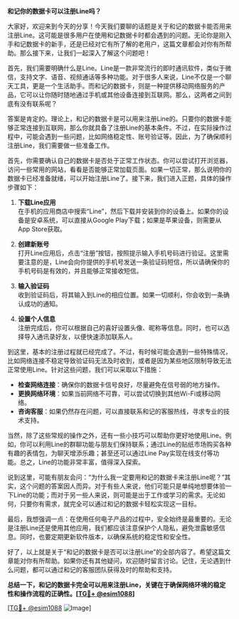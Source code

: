 **和记你的数据卡可以注册Line吗？**

大家好，欢迎来到今天的分享！今天我们要聊的话题是关于和记的数据卡能否用来注册Line。这可能是很多用户在使用和记数据卡时都会遇到的问题。无论你是刚入手和记数据卡的新手，还是已经对它有所了解的老用户，这篇文章都会对你有所帮助。那么接下来，让我们一起深入了解这个问题吧！

首先，我们需要明确什么是Line。Line是一款非常流行的即时通讯软件，类似于微信，支持文字、语音、视频通话等多种功能。对于很多人来说，Line不仅是一个聊天工具，更是一个生活助手。而和记的数据卡，则是一种提供移动网络服务的产品，它可以让你随时随地通过手机或其他设备连接到互联网。那么，这两者之间到底有没有联系呢？

答案是肯定的。理论上，和记的数据卡是可以用来注册Line的。只要你的数据卡能够正常连接到互联网，那么你就具备了注册Line的基本条件。不过，在实际操作过程中，可能会遇到一些问题，比如网络稳定性、账号验证等。因此，为了确保顺利注册Line，我们需要做一些准备工作。

首先，你需要确认自己的数据卡是否处于正常工作状态。你可以尝试打开浏览器，访问一些常用的网站，看看是否能够正常加载页面。如果一切正常，那么说明你的数据卡已经准备就绪，可以开始注册Line了。接下来，我们进入正题，具体的操作步骤如下：

1. **下载Line应用**  
   在手机的应用商店中搜索“Line”，然后下载并安装到你的设备上。如果你的设备是安卓系统，可以直接从Google Play下载；如果是苹果设备，则需要从App Store获取。

2. **创建新账号**  
   打开Line应用后，点击“注册”按钮，按照提示输入手机号码进行验证。这里需要注意的是，Line会向你提供的手机号发送一条验证码短信，所以请确保你的手机号码是有效的，并且能够正常接收短信。

3. **输入验证码**  
   收到验证码后，将其输入到Line的相应位置。如果一切顺利，你会收到一条确认成功的通知。

4. **设置个人信息**  
   注册完成后，你可以根据自己的喜好设置头像、昵称等信息。同时，也可以选择导入通讯录好友，以便快速添加联系人。

到这里，基本的注册过程就已经完成了。不过，有时候可能会遇到一些特殊情况，比如网络连接不稳定导致验证码无法及时收到，或者是因为某些地区限制导致无法正常使用Line。针对这些问题，我们可以采取以下措施：

- **检查网络连接**：确保你的数据卡信号良好，尽量避免在信号弱的地方操作。
- **更换网络环境**：如果当前网络不可靠，可以尝试切换到其他Wi-Fi或移动网络。
- **咨询客服**：如果仍然存在问题，可以直接联系和记的客服热线，寻求专业的技术支持。

当然，除了这些常规的操作之外，还有一些小技巧可以帮助你更好地使用Line。例如，你可以利用Line的群聊功能与朋友们保持联系；通过Line的贴纸市场购买各种有趣的表情包，为聊天增添乐趣；甚至还可以通过Line Pay实现在线支付等功能。总之，Line的功能非常丰富，值得深入探索。

说到这里，可能有朋友会问：“为什么我一定要用和记的数据卡来注册Line呢？”其实，这个问题的答案因人而异。对于有些人来说，他们可能只是单纯地想要体验一下Line的功能；而对于另一些人来说，则可能是出于工作或学习的需求。无论如何，只要你有需求，就完全可以通过和记的数据卡轻松实现这一目标。

最后，我想强调一点：在使用任何电子产品的过程中，安全始终是最重要的。无论是注册Line还是使用其他应用，我们都应该注意保护个人隐私，避免泄露敏感信息。同时，也要定期更新软件版本，以确保系统的稳定性和安全性。

好了，以上就是关于“和记的数据卡是否可以注册Line”的全部内容了。希望这篇文章能对你有所帮助。如果你还有其他疑问，欢迎随时留言讨论。记住，无论遇到什么问题，都可以通过和记的客服团队获得及时的帮助和支持。

**总结一下，和记的数据卡完全可以用来注册Line，关键在于确保网络环境的稳定性和操作流程的正确性。[[TG💪+ @esim1088](https://t.me/s/esim1088)]**

[[TG💪+ @esim1088](https://t.me/s/esim1088) ![Image](https://i.postimg.cc/4NQfJmqS/Snipaste-2025-05-13-00-14-12.png)]